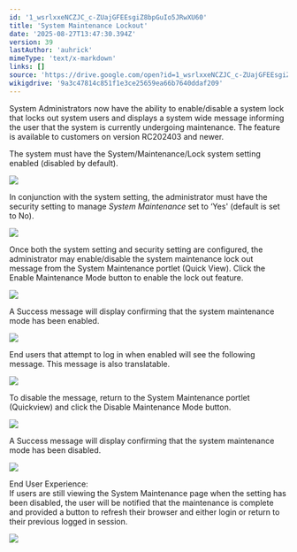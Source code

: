 ```yaml
---
id: '1_wsrlxxeNCZJC_c-ZUajGFEEsgiZ8bpGuIo5JRwXU60'
title: 'System Maintenance Lockout'
date: '2025-08-27T13:47:30.394Z'
version: 39
lastAuthor: 'auhrick'
mimeType: 'text/x-markdown'
links: []
source: 'https://drive.google.com/open?id=1_wsrlxxeNCZJC_c-ZUajGFEEsgiZ8bpGuIo5JRwXU60'
wikigdrive: '9a3c47814c851f1e3ce25659ea66b7640ddaf209'
---
```

System Administrators now have the ability to enable/disable a system lock that locks out system users and displays a system wide message informing the user that the system is currently undergoing maintenance. The feature is available to customers on version RC202403 and newer.

The system must have the System/Maintenance/Lock system setting enabled (disabled by default).

![](../system-maintenance-lockout.assets/53d681617b5777a234876e4d4c38b1cf.png)

In conjunction with the system setting, the administrator must have the security setting to manage *System Maintenance* set to ‘Yes' (default is set to No).

![](../system-maintenance-lockout.assets/93b3814b55de347b23171504e120b6f8.png)

Once both the system setting and security setting are configured, the administrator may enable/disable the system maintenance lock out message from the System Maintenance portlet (Quick View). Click the Enable Maintenance Mode button to enable the lock out feature.

![](../system-maintenance-lockout.assets/e4ced277de60a8539444745024eb5d8e.png)

A Success message will display confirming that the system maintenance mode has been enabled.

![](../system-maintenance-lockout.assets/afe82eeee58b3c6cc4ae7db77efae0f5.png)

End users that attempt to log in when enabled will see the following message. This message is also translatable.

![](../system-maintenance-lockout.assets/5ae08bcd19f53761ee07bb380faabb53.png)

To disable the message, return to the System Maintenance portlet (Quickview) and click the Disable Maintenance Mode button.

![](../system-maintenance-lockout.assets/1696f6b34126f71ab8d20229fb165557.png)

A Success message will display confirming that the system maintenance mode has been disabled.

![](../system-maintenance-lockout.assets/5e03d771dae159827af523a36896385a.png)

End User Experience:  
If users are still viewing the System Maintenance page when the setting has been disabled, the user will be notified that the maintenance is complete and provided a button to refresh their browser and either login or return to their previous logged in session.

![](../system-maintenance-lockout.assets/c3c0ae9bb40b2ac9b80f82a6cceafba7.png)
